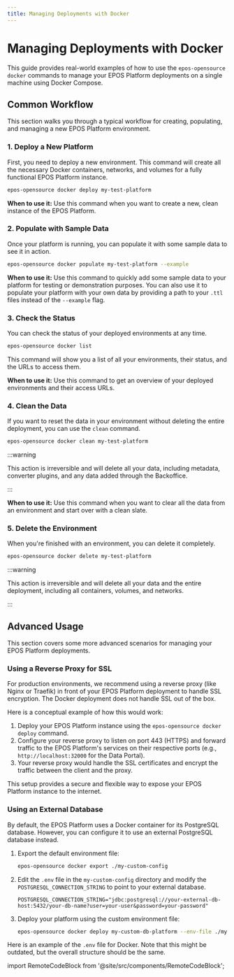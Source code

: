 ```yaml
---
title: Managing Deployments with Docker
---
```


# Managing Deployments with Docker

This guide provides real-world examples of how to use the `epos-opensource docker` commands to manage your EPOS Platform deployments on a single machine using Docker Compose.

## Common Workflow

This section walks you through a typical workflow for creating, populating, and managing a new EPOS Platform environment.

### 1. Deploy a New Platform

First, you need to deploy a new environment. This command will create all the necessary Docker containers, networks, and volumes for a fully functional EPOS Platform instance.

```bash
epos-opensource docker deploy my-test-platform
```

**When to use it:** Use this command when you want to create a new, clean instance of the EPOS Platform.

### 2. Populate with Sample Data

Once your platform is running, you can populate it with some sample data to see it in action.

```bash
epos-opensource docker populate my-test-platform --example
```

**When to use it:** Use this command to quickly add some sample data to your platform for testing or demonstration purposes. You can also use it to populate your platform with your own data by providing a path to your `.ttl` files instead of the `--example` flag.

### 3. Check the Status

You can check the status of your deployed environments at any time.

```bash
epos-opensource docker list
```

This command will show you a list of all your environments, their status, and the URLs to access them.

**When to use it:** Use this command to get an overview of your deployed environments and their access URLs.

### 4. Clean the Data

If you want to reset the data in your environment without deleting the entire deployment, you can use the `clean` command.

```bash
epos-opensource docker clean my-test-platform
```

:::warning

This action is irreversible and will delete all your data, including metadata, converter plugins, and any data added through the Backoffice.

:::

**When to use it:** Use this command when you want to clear all the data from an environment and start over with a clean slate.

### 5. Delete the Environment

When you're finished with an environment, you can delete it completely.

```bash
epos-opensource docker delete my-test-platform
```

:::warning

This action is irreversible and will delete all your data and the entire deployment, including all containers, volumes, and networks.

:::

## Advanced Usage

This section covers some more advanced scenarios for managing your EPOS Platform deployments.

### Using a Reverse Proxy for SSL

For production environments, we recommend using a reverse proxy (like Nginx or Traefik) in front of your EPOS Platform deployment to handle SSL encryption. The Docker deployment does not handle SSL out of the box.

Here is a conceptual example of how this would work:

1.  Deploy your EPOS Platform instance using the `epos-opensource docker deploy` command.
2.  Configure your reverse proxy to listen on port 443 (HTTPS) and forward traffic to the EPOS Platform's services on their respective ports (e.g., `http://localhost:32000` for the Data Portal).
3.  Your reverse proxy would handle the SSL certificates and encrypt the traffic between the client and the proxy.

This setup provides a secure and flexible way to expose your EPOS Platform instance to the internet.

### Using an External Database

By default, the EPOS Platform uses a Docker container for its PostgreSQL database. However, you can configure it to use an external PostgreSQL database instead.

1.  Export the default environment file:

    ```bash
    epos-opensource docker export ./my-custom-config
    ```

2.  Edit the `.env` file in the `my-custom-config` directory and modify the `POSTGRESQL_CONNECTION_STRING` to point to your external database.

    ```
    POSTGRESQL_CONNECTION_STRING="jdbc:postgresql://your-external-db-host:5432/your-db-name?user=your-user&password=your-password"
    ```

3.  Deploy your platform using the custom environment file:

    ```bash
    epos-opensource docker deploy my-custom-db-platform --env-file ./my-custom-config/.env
    ```

Here is an example of the `.env` file for Docker. Note that this might be outdated, but the overall structure should be the same.

import RemoteCodeBlock from '@site/src/components/RemoteCodeBlock';

<RemoteCodeBlock url="https://raw.githubusercontent.com/EPOS-ERIC/epos-opensource/refs/heads/main/cmd/docker/dockercore/static/.env" language="env" />

